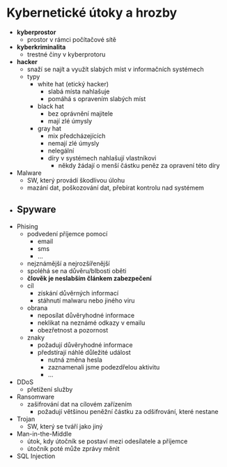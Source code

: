 # Kybernetické útoky a hrozby

- **kyberprostor**
  - prostor v rámci počítačové sítě
- **kyberkriminalita**
  - trestné činy v kyberprotoru
- **hacker**
  - snaží se najít a využít slabých míst v informačních systémech
  - typy
    - white hat (etický hacker)
      - slabá místa nahlašuje
      - pomáhá s opravením slabých míst
    - black hat
      - bez oprávnění majitele
      - mají zlé úmysly
    - gray hat
      - mix předcházejících
      - nemají zlé úmysly
      - nelegální
      - díry v systémech nahlašují vlastníkovi
        - někdy žádají o menší částku peněz za opravení této díry
- Malware
  - SW, který provádí škodlivou úlohu
  - mazání dat, poškozování dat, přebírat kontrolu nad systémem
- Spyware
  -
- Phising
  - podvedení příjemce pomocí
    - email
    - sms
    - ...
  - nejznámější a nejrozšířenější
  - spoléhá se na důvěru/blbosti oběti
  - **člověk je neslabším článkem zabezpečení**
  - cíl
    - získání důvěrných informací
    - stáhnutí malwaru nebo jiného viru
  - obrana
    - neposílat důvěryhodné informace
    - neklikat na neznámé odkazy v emailu
    - obezřetnost a pozornost
  - znaky
    - požadují důvěryhodné informace
    - předstírají náhlé důležité událost
      - nutná změna hesla
      - zaznamenali jsme podezdřelou aktivitu
      - ...
- DDoS
  - přetížení služby
- Ransomware
  - zašifrování dat na cílovém zařízením
    - požadují většinou peněžní částku za odšifrování, které nestane
- Trojan
  - SW, který se tváří jako jiný
- Man-in-the-Middle
  - útok, kdy útočník se postaví mezi odesílatele a příjemce
  - útočník poté může zprávy měnit
- SQL Injection
